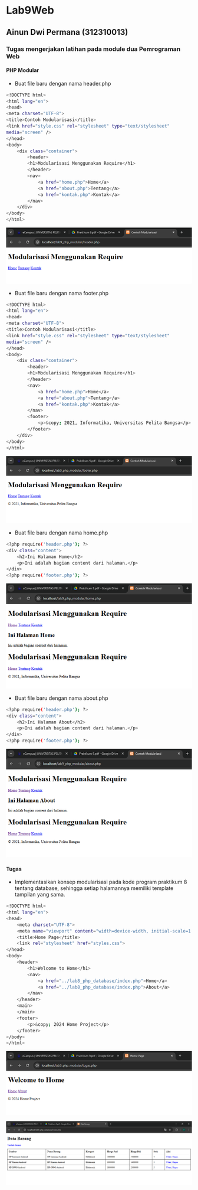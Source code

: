 # Lab9Web
## Ainun Dwi Permana (312310013)

### Tugas mengerjakan latihan pada module dua Pemrograman Web

#### PHP Modular
- Buat file baru dengan nama header.php
```sh
<!DOCTYPE html>
<html lang="en">
<head>
<meta charset="UTF-8">
<title>Contoh Modularisasi</title>
<link href="style.css" rel="stylesheet" type="text/stylesheet"
media="screen" />
</head>
<body>
    <div class="container">
        <header>
        <h1>Modularisasi Menggunakan Require</h1>
        </header>
        <nav>
            <a href="home.php">Home</a>
            <a href="about.php">Tentang</a>
            <a href="kontak.php">Kontak</a>
        </nav>
    </div>
</body>
</html>
```
![alt text](https://github.com/Ainun27/Lab9Web/blob/main/tugas9/1.png?raw=true)

- Buat file baru dengan nama footer.php
```sh
<!DOCTYPE html>
<html lang="en">
<head>
<meta charset="UTF-8">
<title>Contoh Modularisasi</title>
<link href="style.css" rel="stylesheet" type="text/stylesheet"
media="screen" />
</head>
<body>
    <div class="container">
        <header>
        <h1>Modularisasi Menggunakan Require</h1>
        </header>
        <nav>
            <a href="home.php">Home</a>
            <a href="about.php">Tentang</a>
            <a href="kontak.php">Kontak</a>
        </nav>
        <footer>
            <p>&copy; 2021, Informatika, Universitas Pelita Bangsa</p>
        </footer>
    </div>
</body>
</html>
```
![alt text](https://github.com/Ainun27/Lab9Web/blob/main/tugas9/2.png?raw=true)

- Buat file baru dengan nama home.php
```sh
<?php require('header.php'); ?>
<div class="content">
    <h2>Ini Halaman Home</h2>
    <p>Ini adalah bagian content dari halaman.</p>
</div>
<?php require('footer.php'); ?>
```
![alt text](https://github.com/Ainun27/Lab9Web/blob/main/tugas9/3.png?raw=true)

- Buat file baru dengan nama about.php
```sh
<?php require('header.php'); ?>
<div class="content">
    <h2>Ini Halaman About</h2>
    <p>Ini adalah bagian content dari halaman.</p>
</div>
<?php require('footer.php'); ?>
```
![alt text](https://github.com/Ainun27/Lab9Web/blob/main/tugas9/4.png?raw=true)

#### Tugas

- Implementasikan konsep modularisasi pada kode program praktikum 8 tentang database, sehingga setiap halamannya memiliki template tampilan yang sama.
```sh
<!DOCTYPE html>
<html lang="en">
<head>
    <meta charset="UTF-8">
    <meta name="viewport" content="width=device-width, initial-scale=1.0">
    <title>Home Page</title>
    <link rel="stylesheet" href="styles.css">
</head>
<body>
    <header>
        <h1>Welcome to Home</h1>
        <nav>
            <a href="../lab8_php_database/index.php">Home</a>
            <a href="../lab8_php_database/index.php">About</a>
        </nav>
    </header>
    <main>
    </main>
    <footer>
        <p>&copy; 2024 Home Project</p>
    </footer>
</body>
</html>
```
![alt text](https://github.com/Ainun27/Lab9Web/blob/main/tugas9/5.png?raw=true)

![alt text](https://github.com/Ainun27/Lab9Web/blob/main/tugas9/6.png?raw=true)


